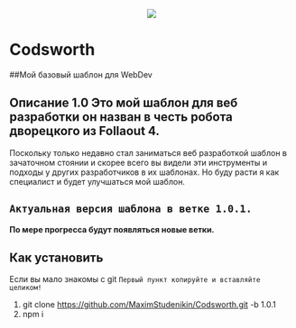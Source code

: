 
<p align="center"><img src="http://i.playground.ru/i/85/87/81/00/blog/content/d396l4ti.700xauto.jpg"></p>

# Codsworth

##Мой базовый шаблон для WebDev

Описание 1.0
Это мой шаблон для веб разработки он назван в честь робота дворецкого из Follaout 4.
---
Поскольку только недавно стал заниматься веб разработкой шаблон в зачаточном стоянии и скорее всего вы видели эти инструменты и подходы у других разработчиков в их шаблонах. Но буду расти я как специалист и будет улучшаться мой шаблон.

`Актуальная версия шаблона в ветке 1.0.1.`
--
**По мере прогресса будут появляться новые ветки.**

Как установить 
--
Если вы мало знакомы с git
`Первый пункт копируйте и вставляйте целиком!`

1. git clone https://github.com/MaximStudenikin/Codsworth.git -b 1.0.1 
2. npm i
